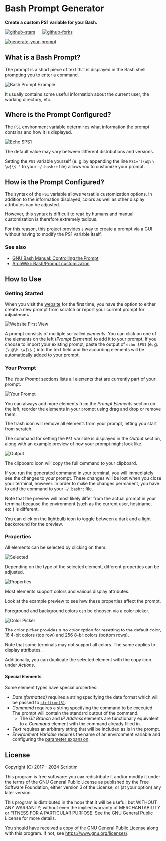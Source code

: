 # Bash Prompt Generator

**Create a custom PS1 variable for your Bash.**

[![github-stars](https://img.shields.io/github/stars/Scriptim/bash-prompt-generator?style=social)](https://github.com/Scriptim/bash-prompt-generator/stargazers "Stargazers")
&emsp;
[![github-forks](https://img.shields.io/github/forks/Scriptim/bash-prompt-generator?style=social)](https://github.com/Scriptim/bash-prompt-generator/fork "Forks")


<!-- badge generated using https://forthebadge.com/generator/ -->
[![generate-your-prompt](./docs/generate-your-prompt.svg)](https://bash-prompt-generator.org "Check it out")

## What is a Bash  Prompt?

The prompt is a short piece of text that is displayed in the Bash shell prompting you to enter a command.

![Bash Prompt Example](./docs/bash_prompt_example.png)

It usually contains some useful information about the current user, the working directory, etc.

## Where is the Prompt Configured?

The `PS1` environment variable determines what information the prompt contains and how it is displayed.

![Echo $PS1](./docs/bash_echo_ps1.png)

The default value may vary between different distributions and versions.

Setting the `PS1` variable yourself (e.&nbsp;g. by appending the line `PS1='[\u@\h \w]\$ '` to your `~/.bashrc` file) allows you to customize your prompt.

## How is the Prompt Configured?

The syntax of the `PS1` variable allows versatile customization options.
In addition to the information displayed, colors as well as other display attributes can be adjusted.

However, this syntax is difficult to read by humans and manual customization is therefore extremely tedious.

For this reason, this project provides a way to create a prompt via a GUI without having to modify the PS1 variable itself.

### See also

- [GNU Bash Manual: Controlling the Prompt](https://www.gnu.org/software/bash/manual/html_node/Controlling-the-Prompt.html)
- [ArchWiki: Bash/Prompt customization](https://wiki.archlinux.org/index.php/Bash/Prompt_customization)

## How to Use

### Getting Started

When you visit the [website](https://bash-prompt-generator.org) for the first time, you have the option to either create a new prompt from scratch or import your current prompt for adjustment.

![Website First View](./docs/bash_prompt_generator_initial.png)

A prompt consists of multiple so-called *elements*.
You can click on one of the elements on the left (*Prompt Elements*) to add it to your prompt.
If you choose to import your existing prompt, paste the output of `echo $PS1` (e.&nbsp;g. `[\u@\h \w]\$ `) into the text field and the according elements will be automatically added to your prompt.

### Your Prompt

The *Your Prompt* sections lists all elements that are currently part of your prompt.

![Your Prompt](./docs/bash_prompt_generator_your_prompt.png)

You can always add more elements from the *Prompt Elements* section on the left, reorder the elements in your prompt using drag and drop or remove them.

The trash icon will remove all elements from your prompt, letting you start from scratch.

The command for setting the `PS1` variable is displayed in the *Output* section, along with an example preview of how your prompt might look like.

![Output](./docs/bash_prompt_generator_output.png)

The clipboard icon will copy the full command to your clipboard.

If you run the generated command in your terminal, you will immediately see the changes to your prompt.
These changes will be lost when you close your terminal, however.
In order to make the changes permanent, you have to add the command to your `~/.bashrc` file.

Note that the preview will most likely differ from the actual prompt in your terminal because the environment (such as the current user, hostname, etc.) is different.

You can click on the lightbulb icon to toggle between a dark and a light background for the preview.

### Properties

All elements can be selected by clicking on them.

![Selected](./docs/bash_prompt_generator_selected.png)

Depending on the type of the selected element, different properties can be adjusted.

![Properties](./docs/bash_prompt_generator_properties.png)

Most elements support colors and various display attributes.

Look at the example preview to see how these properties affect the prompt.

Foreground and background colors can be choosen via a color picker.

![Color Picker](./docs/bash_prompt_generator_colors.png)

The color picker provides a *no color* option for resetting to the default color, 16 4-bit colors (top row) and 256 8-bit colors (bottom rows).

Note that some terminals may not support all colors.
The same applies to display attributes.

Additionally, you can duplicate the selected element with the copy icon under *Actions*.

#### Special Elements

Some element types have special properties:

* *Date (formatted)* requires a string specifying the date format which will be passed to [`strftime(3)`](https://linux.die.net/man/3/strftime "man 3 strftime").
* *Command* requires a string specifying the command to be executed.
The prompt will contain the standard output of the command.
  * The *Git Branch* and *IP Address* elements are functionally equivalent to a *Command* element with the command already filled in.
* *Text* requires an arbitrary string that will be included as is in the prompt.
* *Environment Variable* requires the name of an environment variable and configuring the [parameter expansion](https://www.gnu.org/software/bash/manual/html_node/Shell-Parameter-Expansion.html "GNU Bash Manual: Shell Parameter Expansion").

## License

Copyright (C) 2017 - 2024 Scriptim

This program is free software: you can redistribute it and/or modify it under the terms of the GNU General Public License as published by the Free Software Foundation, either version 3 of the License, or (at your option) any later version.

This program is distributed in the hope that it will be useful, but WITHOUT ANY WARRANTY; without even the implied warranty of    MERCHANTABILITY or FITNESS FOR A PARTICULAR PURPOSE.  See the GNU General Public License for more details.

You should have received a [copy of the GNU General Public License](./LICENSE) along with this program.  If not, see <https://www.gnu.org/licenses/>.
